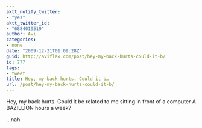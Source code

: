 ```yaml
---
aktt_notify_twitter:
- "yes"
aktt_twitter_id:
- "6884019519"
author: Avi
categories:
- none
date: "2009-12-21T01:09:28Z"
guid: http://aviflax.com/post/hey-my-back-hurts-could-it-b/
id: 777
tags:
- tweet
title: Hey, my back hurts. Could it b…
url: /post/hey-my-back-hurts-could-it-b/
---
```

Hey, my back hurts. Could it be related to me sitting in front of a computer A BAZILLION hours a week?

…nah.